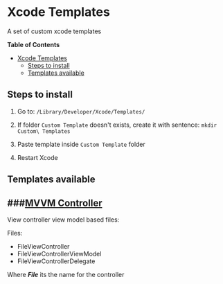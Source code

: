 # Xcode Templates

A set of custom xcode templates

**Table of Contents**

- [Xcode Templates](#xcode-templates)
  * [Steps to install](#steps-to-install)
  * [Templates available](#templates-available)

## Steps to install
1. Go to:
`
/Library/Developer/Xcode/Templates/
`

2. If folder `Custom Template` doesn&#39;t exists, create it with sentence:
`
mkdir Custom\ Templates
`
3. Paste template inside  `Custom Template` folder
4. Restart Xcode

## Templates available

###[MVVM Controller](https://github.com/GabrielaMejia/XCodeTemplates/tree/master/Templates/MVVM%20Controller.xctemplate)
 -------------
 View controller view model based files:
 
Files: 
+ FileViewController
+ FileViewControllerViewModel
+ FileViewControllerDelegate

Where ***File*** its the name for the controller
